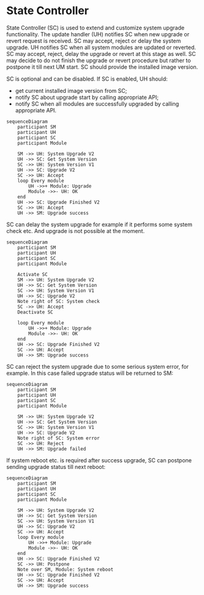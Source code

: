 # State Controller

State Controller (SC) is used to extend and customize system upgrade functionality. The update handler (UH) notifies SC when new upgrade or revert request is received. SC may accept, reject or delay the system upgrade. UH notifies SC when all system modules are updated or reverted. SC may accept, reject, delay the upgrade or revert at this stage as well. SC may decide to do not finish the upgrade or revert procedure but rather to postpone it till next UM start. SC should provide the installed image version.

SC is optional and can be disabled. If SC is enabled, UH should:
* get current installed image version from SC;
* notify SC about upgrade start by calling appropriate API;
* notify SC when all modules are successfully upgraded by calling appropriate API.

```mermaid
sequenceDiagram
    participant SM
    participant UH
    participant SC
    participant Module

    SM ->> UH: System Upgrade V2
    UH ->> SC: Get System Version
    SC ->> UH: System Version V1
    UH ->> SC: Upgrade V2
    SC ->> UH: Accept
    loop Every module
        UH ->>+ Module: Upgrade
        Module ->>- UH: OK
    end
    UH ->> SC: Upgrade Finished V2
    SC ->> UH: Accept
    UH ->> SM: Upgrade success
```

SC can delay the system upgrade for example if it performs some system check etc. And upgrade is not possible at the moment.

```mermaid
sequenceDiagram
    participant SM
    participant UH
    participant SC
    participant Module

    Activate SC
    SM ->> UH: System Upgrade V2
    UH ->> SC: Get System Version
    SC ->> UH: System Version V1
    UH ->> SC: Upgrade V2
    Note right of SC: System check
    SC ->> UH: Accept
    Deactivate SC

    loop Every module
        UH ->>+ Module: Upgrade
        Module ->>- UH: OK
    end
    UH ->> SC: Upgrade Finished V2
    SC ->> UH: Accept
    UH ->> SM: Upgrade success
```

SC can reject the system upgrade due to some serious system error, for example. In this case failed upgrade status will be returned to SM:

```mermaid
sequenceDiagram
    participant SM
    participant UH
    participant SC
    participant Module

    SM ->> UH: System Upgrade V2
    UH ->> SC: Get System Version
    SC ->> UH: System Version V1
    UH ->> SC: Upgrade V2
    Note right of SC: System error
    SC ->> UH: Reject
    UH ->> SM: Upgrade failed
```

If system reboot etc. is required after success upgrade, SC can postpone sending upgrade status till next reboot:

```mermaid
sequenceDiagram
    participant SM
    participant UH
    participant SC
    participant Module

    SM ->> UH: System Upgrade V2
    UH ->> SC: Get System Version
    SC ->> UH: System Version V1
    UH ->> SC: Upgrade V2
    SC ->> UH: Accept
    loop Every module
        UH ->>+ Module: Upgrade
        Module ->>- UH: OK
    end
    UH ->> SC: Upgrade Finished V2
    SC ->> UH: Postpone
    Note over SM, Module: System reboot
    UH ->> SC: Upgrade Finished V2
    SC ->> UH: Accept
    UH ->> SM: Upgrade success
```
